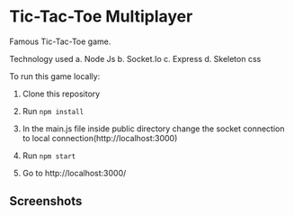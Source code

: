 # Tic-Tac-Toe Multiplayer

Famous Tic-Tac-Toe game.

Technology used
a. Node Js
b. Socket.Io
c. Express
d. Skeleton css

To run this game locally: 

1. Clone this repository

2. Run `npm install`

3. In the main.js file inside public directory change the socket connection to local connection(http://localhost:3000)

4. Run `npm start`

4. Go to http://localhost:3000/

## Screenshots
